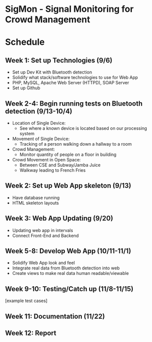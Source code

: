 # SigMon - Signal Monitoring for Crowd Management 

# Schedule
## Week 1: Set up Technologies (9/6)
* Set up Dev Kit with Bluetooth detection
* Solidify what stack/software technologies to use for Web App
* PHP, MySQL, Apache Web Server (HTTPD), SOAP Server
* Set up Github

## Week 2-4: Begin running tests on Bluetooth detection (9/13-10/4)
* Location of Single Device:
  * See where a known device is located based on our processing system
* Movement of Single Device:
  * Tracking of a person walking down a hallway to a room
* Crowd Management:
  * Monitor quantity of people on a floor in building
* Crowd Movement in Open Space:
  * Between CSE and Subway/Jamba Juice
  * Walkway leading to French Fries

## Week 2: Set up Web App skeleton (9/13)
* Have database running
* HTML skeleton layouts

## Week 3: Web App Updating (9/20)
* Updating web app in intervals
* Connect Front-End and Backend

## Week 5-8: Develop Web App (10/11-11/1)
* Solidify Web App look and feel
* Integrate real data from Bluetooth detection into web
* Create views to make real data human readable/viewable

## Week 9-10: Testing/Catch up (11/8-11/15)
[example test cases]

## Week 11: Documentation (11/22)

## Week 12: Report

